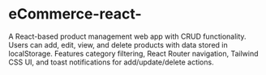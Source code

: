 # eCommerce-react-
A React-based product management web app with CRUD functionality. Users can add, edit, view, and delete products with data stored in localStorage. Features category filtering, React Router navigation, Tailwind CSS UI, and toast notifications for add/update/delete actions.
